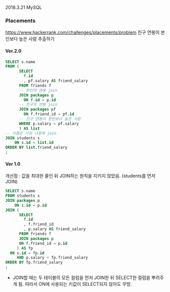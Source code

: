 2018.3.21 MySQL
### Placements
https://www.hackerrank.com/challenges/placements/problem
친구 연봉이 본인보다 높은 사람 추출하기



#### Ver.2.0
```sql
SELECT s.name
FROM (
      SELECT
        f.id
        , pf.salary AS friend_salary
      FROM friends f
      -- 본인의 연봉 join
      JOIN packages p
        ON f.id = p.id  
      -- 친구의 연봉 join  
      JOIN packages pf
        ON f.friend_id = pf.id  
      -- 친구 연봉이 본인보다 높은 사람  
      WHERE p.salary < pf.salary  
      ) AS list
-- 이름은 가장 나중에 join      
JOIN students s
	ON s.id = list.id
ORDER BY list.friend_salary
;
```

#### Ver 1.0
개선점 : 값을 최대한 줄인 뒤 JOIN하는 원칙을 지키지 않았음. (students를 먼저 JOIN)

```sql
SELECT s.name
FROM students s
JOIN packages p
    ON s.id = p.id
JOIN (
      SELECT
        f.id
        , f.friend_id
        , p.salary AS friend_salary
      FROM friends f
      JOIN packages p
      ON f.friend_id = p.id
     ) AS fp
  ON s.id = fp.id
     AND p.salary < fp.friend_salary
ORDER BY fp.friend_salary
;
```
* JOIN할 때는 두 테이블의 모든 컬럼을 먼저 JOIN한 뒤 SELECT한 컬럼을 뿌려주게 됨. 따라서 ON에 사용되는 키값이 SELECT되지 않아도 무방.

